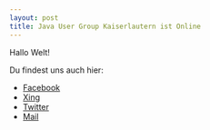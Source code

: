 ```yaml
---
layout: post
title: Java User Group Kaiserlautern ist Online
---
```


Hallo Welt!

Du findest uns auch hier:

* [Facebook](https://www.facebook.com/jugKaiserslautern)
* [Xing](https://www.xing.com/m/OWar6pG8mlvxuS74meTMAB)
* [Twitter](https://twitter.com/JUG_KL)
* [Mail](mailto://jug.kaiserslautern@gmail.com)
